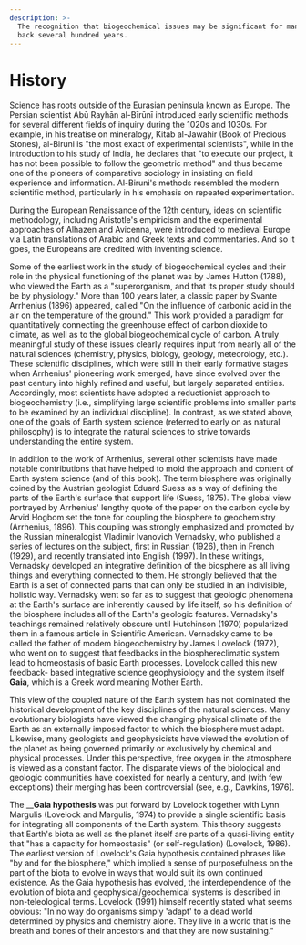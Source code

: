 ```yaml
---
description: >-
  The recognition that biogeochemical issues may be significant for mankind goes
  back several hundred years.
---
```


# History

Science has roots outside of the Eurasian peninsula known as Europe. The Persian scientist Abū Rayhān al-Bīrūnī introduced early scientific methods for several different fields of inquiry during the 1020s and 1030s. For example, in his treatise on mineralogy, Kitab al-Jawahir \(Book of Precious Stones\), al-Biruni is "the most exact of experimental scientists", while in the introduction to his study of India, he declares that "to execute our project, it has not been possible to follow the geometric method" and thus became one of the pioneers of comparative sociology in insisting on field experience and information. Al-Biruni's methods resembled the modern scientific method, particularly in his emphasis on repeated experimentation.

During the European Renaissance of the 12th century, ideas on scientific methodology, including Aristotle's empiricism and the experimental approaches of Alhazen and Avicenna, were introduced to medieval Europe via Latin translations of Arabic and Greek texts and commentaries. And so it goes, the Europeans are credited with inventing science.

Some of the earliest work in the study of biogeochemical cycles and their role in the physical functioning of the planet was by James Hutton \(1788\), who viewed the Earth as a "superorganism, and that its proper study should be by physiology." More than 100 years later, a classic paper by Svante Arrhenius \(1896\) appeared, called "On the influence of carbonic acid in the air on the temperature of the ground." This work provided a paradigm for quantitatively connecting the greenhouse effect of carbon dioxide to climate, as well as to the global biogeochemical cycle of carbon. A truly meaningful study of these issues clearly requires input from nearly all of the natural sciences \(chemistry, physics, biology, geology, meteorology, etc.\). These scientific disciplines, which were still in their early formative stages when Arrhenius' pioneering work emerged, have since evolved over the past century into highly refined and useful, but largely separated entities. Accordingly, most scientists have adopted a reductionist approach to biogeochemistry \(i.e., simplifying large scientific problems into smaller parts to be examined by an individual discipline\). In contrast, as we stated above, one of the goals of Earth system science \(referred to early on as natural philosophy\) is to integrate the natural sciences to strive towards understanding the entire system.

In addition to the work of Arrhenius, several other scientists have made notable contributions that have helped to mold the approach and content of Earth system science \(and of this book\). The term biosphere was originally coined by the Austrian geologist Eduard Suess as a way of defining the parts of the Earth's surface that support life \(Suess, 1875\). The global view portrayed by Arrhenius' lengthy quote of the paper on the carbon cycle by Arvid Hogbom set the tone for coupling the biosphere to geochemistry \(Arrhenius, 1896\). This coupling was strongly emphasized and promoted by the Russian mineralogist Vladimir Ivanovich Vernadsky, who published a series of lectures on the subject, first in Russian \(1926\), then in French \(1929\), and recently translated into English \(1997\). In these writings, Vernadsky developed an integrative definition of the biosphere as all living things and everything connected to them. He strongly believed that the Earth is a set of connected parts that can only be studied in an indivisible, holistic way. Vernadsky went so far as to suggest that geologic phenomena at the Earth's surface are inherently caused by life itself, so his definition of the biosphere includes all of the Earth's geologic features. Vernadsky's teachings remained relatively obscure until Hutchinson \(1970\) popularized them in a famous article in Scientific American. Vernadsky came to be called the father of modem biogeochemistry by James Lovelock \(1972\), who went on to suggest that feedbacks in the biosphereclimatic system lead to homeostasis of basic Earth processes. Lovelock called this new feedback- based integrative science geophysiology and the system itself **Gaia**, which is a Greek word meaning Mother Earth. 

This view of the coupled nature of the Earth system has not dominated the historical development of the key disciplines of the natural sciences. Many evolutionary biologists have viewed the changing physical climate of the Earth as an externally imposed factor to which the biosphere must adapt. Likewise, many geologists and geophysicists have viewed the evolution of the planet as being governed primarily or exclusively by chemical and physical processes. Under this perspective, free oxygen in the atmosphere is viewed as a constant factor. The disparate views of the biological and geologic communities have coexisted for nearly a century, and \(with few exceptions\) their merging has been controversial \(see, e.g., Dawkins, 1976\). 

The __**Gaia hypothesis** was put forward by Lovelock together with Lynn Margulis \(Lovelock and Margulis, 1974\) to provide a single scientific basis for integrating all components of the Earth system. This theory suggests that Earth's biota as well as the planet itself are parts of a quasi-living entity that "has a capacity for homeostasis" \(or self-regulation\) \(Lovelock, 1986\). The earliest version of Lovelock's Gaia hypothesis contained phrases like "by and for the biosphere," which implied a sense of purposefulness on the part of the biota to evolve in ways that would suit its own continued existence. As the Gaia hypothesis has evolved, the interdependence of the evolution of biota and geophysical/geochemical systems is described in non-teleological terms. Lovelock \(1991\) himself recently stated what seems obvious: "In no way do organisms simply 'adapt' to a dead world determined by physics and chemistry alone. They live in a world that is the breath and bones of their ancestors and that they are now sustaining."

